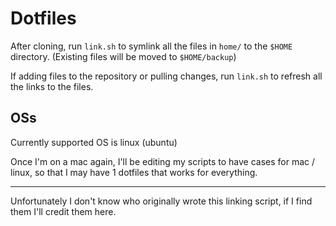 # Dotfiles

After cloning, run `link.sh` to symlink all the files in `home/` to the `$HOME` directory. (Existing files will be moved to `$HOME/backup`)

If adding files to the repository or pulling changes, run `link.sh` to refresh all the links to the files.

## OSs

Currently supported OS is linux (ubuntu)

Once I'm on a mac again, I'll be editing my scripts to have cases for mac / linux, so that I may have 1 dotfiles that works for everything.

---

Unfortunately I don't know who originally wrote this linking script, if I find them I'll credit them here.